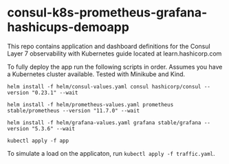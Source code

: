 # consul-k8s-prometheus-grafana-hashicups-demoapp
This repo contains application and dashboard definitions for the Consul Layer 7 observability with Kubernetes guide located at learn.hashicorp.com

To fully deploy the app run the following scripts in order. Assumes you have a Kubernetes cluster available.  Tested with Minikube and Kind.

`helm install -f helm/consul-values.yaml consul hashicorp/consul --version "0.23.1" --wait`

`helm install -f helm/prometheus-values.yaml prometheus stable/prometheus --version "11.7.0" --wait`

`helm install -f helm/grafana-values.yaml grafana stable/grafana --version "5.3.6" --wait`

`kubectl apply -f app`

To simulate a load on the applicaton, run `kubectl apply -f traffic.yaml`.

